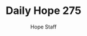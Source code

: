 ---
image: /assets/img/daily-hope-default-artwork.png
title: Daily Hope 275
number: 275
categories:
  - Daily Hope
author: Hope Staff
notes: Daily Hope 275
embed: >-
  EMBED_GOES_HERE
---